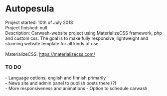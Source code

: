 # Autopesula

Project started: 10th of July 2018
<br>
Project finished: null
<br>
Description: Carwash-website project using MaterializeCSS framework, php and custom css. The goal is to make fully responsive, lightweight and stunning website template for all kinds of use.
<br>
<br>
MaterializeCSS:
https://materializecss.com/

<h3> TO DO </h3>
- Language options, english and finnish primarily <br>
- News site and admin panel to publish posts there (?) <br>
- More responsiveness and animations
- Option to schedule carwash
